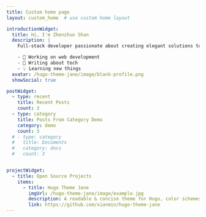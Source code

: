 ```yaml
---
title: Custom home page
layout: custom_home  # use custom home layout

introductionWidget:
  title: Hi, I'm Zhenzhuo Shan
  description: |
    Full-stack developer passionate about creating elegant solutions to complex problems.

    - 🚀 Working on web development
    - 📝 Writing about tech
    - 💡 Learning new things
  avatar: /hugo-theme-jane/image/blank-profile.png
  showSocial: true

postWidget:
  - type: recent
    title: Recent Posts
    count: 3
  - type: category
    title: Posts From Category Demo
    category: demo
    count: 3
  # - type: category
  #   title: Documents
  #   category: docs
  #   count: 3


projectWidget:
  - title: Open Source Projects
    items:
      - title: Hugo Theme Jane
        imgUrl: /hugo-theme-jane/image/example.jpg
        description: A readable & concise theme for Hugo, color schemes to choose, easy to personalize. Working well since 2018.
        link: https://github.com/xianmin/hugo-theme-jane
---
```

